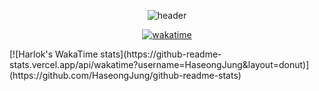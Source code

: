 <div align="center">
  
  ![header](https://capsule-render.vercel.app/api?type=Waving&color=auto&height=200&section=header&text=Haseong%20Jung&fontSize=35&animation=fadeIn&fontAlignY=40)
  <!--[![Top Langs](https://github-readme-stats.vercel.app/api/top-langs/?username=HaseongJung&layout=donut)](https://github.com/HaseongJung/github-readme-stats)/-->
  [![wakatime](https://wakatime.com/badge/user/f6d79253-e5a4-4b14-b0a9-9658ac936d17.svg)](https://wakatime.com/@f6d79253-e5a4-4b14-b0a9-9658ac936d17)
</div>
[![Harlok's WakaTime stats](https://github-readme-stats.vercel.app/api/wakatime?username=HaseongJung&layout=donut)](https://github.com/HaseongJung/github-readme-stats)
<!--START_SECTION:waka-->
<!--END_SECTION:waka-->
